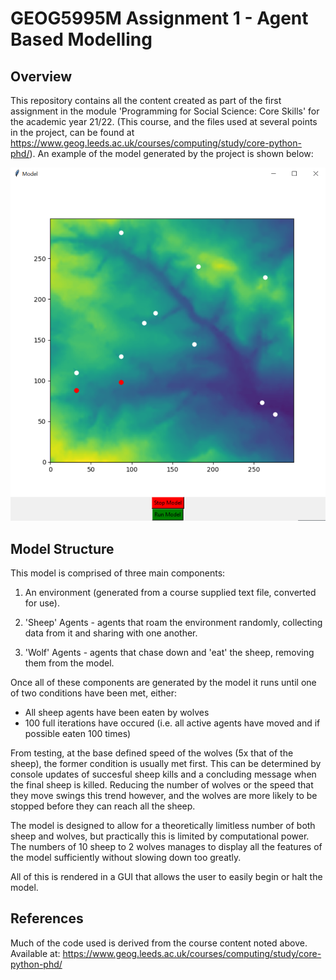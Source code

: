 # GEOG5995M Assignment 1 - Agent Based Modelling

## Overview

This repository contains all the content created as part of the first assignment in the module 'Programming for Social Science: Core Skills' for the academic year 21/22. (This course, and the files used at several points in the project, can be found at https://www.geog.leeds.ac.uk/courses/computing/study/core-python-phd/). An example of the model generated by the project is shown below:

![Model Example](/images/me.png)

## Model Structure

This model is comprised of three main components:

1. An environment (generated from a course supplied text file, converted for use).

2. 'Sheep' Agents - agents that roam the environment randomly, collecting data from it and sharing with one another.

3. 'Wolf' Agents - agents that chase down and 'eat' the sheep, removing them from the model.

Once all of these components are generated by the model it runs until one of two conditions have been met, either:

* All sheep agents have been eaten by wolves
* 100 full iterations have occured (i.e. all active agents have moved and if possible eaten 100 times)

From testing, at the base defined speed of the wolves (5x that of the sheep), the former condition is usually met first. This can be determined by console updates of succesful sheep kills and a concluding message when the final sheep is killed. Reducing the number of wolves or the speed that they move swings this trend however, and the wolves are more likely to be stopped before they can reach all the sheep.

The model is designed to allow for a theoretically limitless number of both sheep and wolves, but practically this is limited by computational power. The numbers of 10 sheep to 2 wolves manages to display all the features of the model sufficiently without slowing down too greatly.

All of this is rendered in a GUI that allows the user to easily begin or halt the model.

## References

Much of the code used is derived from the course content noted above. Available at: https://www.geog.leeds.ac.uk/courses/computing/study/core-python-phd/

